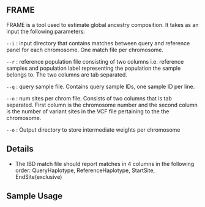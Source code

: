## FRAME ##

FRAME is a tool used to estimate global ancestry composition. It takes as an input the following parameters:

`--i` : input directory that contains matches between query and reference panel for each chromosome. 
One match file per chromosome.

`--r` : reference population file consisting of two columns i.e. reference samples and population label representing the population the sample belongs to. 
The two columns are tab separated.

`--q` : query sample file. 
Contains query sample IDs, one sample ID per line. 

`--n` : num sites per chrom file.
Consists of two columns that is tab separated.
First column is the chromosome number and the second column is the number of variant sites in the VCF file pertaining to the the chromosome.

`--o` : Output directory to store intermediate weights per chromosome 

## Details ##

- The IBD match file should report matches in 4 columns in the following order:
QueryHaplotype, ReferenceHaplotype, StartSite, EndSite(exclusive)

## Sample Usage ##
